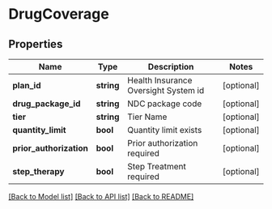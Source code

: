 # DrugCoverage

## Properties
Name | Type | Description | Notes
------------ | ------------- | ------------- | -------------
**plan_id** | **string** | Health Insurance Oversight System id | [optional] 
**drug_package_id** | **string** | NDC package code | [optional] 
**tier** | **string** | Tier Name | [optional] 
**quantity_limit** | **bool** | Quantity limit exists | [optional] 
**prior_authorization** | **bool** | Prior authorization required | [optional] 
**step_therapy** | **bool** | Step Treatment required | [optional] 

[[Back to Model list]](../README.md#documentation-for-models) [[Back to API list]](../README.md#documentation-for-api-endpoints) [[Back to README]](../README.md)


